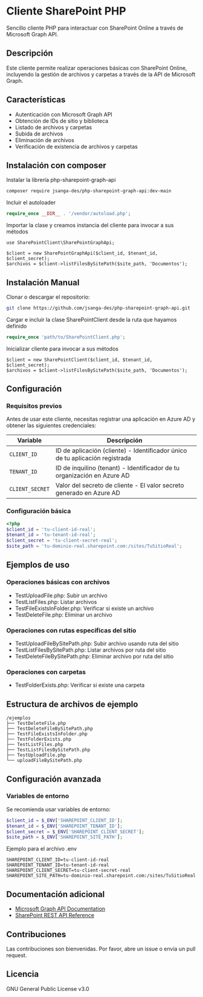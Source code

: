 # Cliente SharePoint PHP

Sencillo cliente PHP para interactuar con SharePoint Online a través de Microsoft Graph API.

## Descripción

Este cliente permite realizar operaciones básicas con SharePoint Online, incluyendo la gestión de archivos y carpetas a través de la API de Microsoft Graph.

## Características

- Autenticación con Microsoft Graph API
- Obtención de IDs de sitio y biblioteca
- Listado de archivos y carpetas
- Subida de archivos
- Eliminación de archivos
- Verificación de existencia de archivos y carpetas

## Instalación con composer

Instalar la librería php-sharepoint-graph-api 
```bash
composer require jsanga-des/php-sharepoint-graph-api:dev-main
```

Incluir el autoloader
```php
require_once __DIR__ . '/vendor/autoload.php';
```

Importar la clase y creamos instancia del cliente para invocar a sus métodos
```
use SharePointClient\SharePointGraphApi;

$client = new SharePointGraphApi($client_id, $tenant_id, $client_secret);
$archivos = $client->listFilesBySitePath($site_path, 'Documentos');
```

## Instalación Manual

Clonar o descargar el repositorio:
```bash
git clone https://github.com/jsanga-des/php-sharepoint-graph-api.git
```

Cargar e incluir la clase SharePointClient desde la ruta que hayamos definido
```php
require_once 'path/to/SharePointClient.php';
```

Inicializar cliente para invocar a sus métodos
```
$client = new SharePointClient($client_id, $tenant_id, $client_secret);
$archivos = $client->listFilesBySitePath($site_path, 'Documentos');
```

## Configuración

### Requisitos previos

Antes de usar este cliente, necesitas registrar una aplicación en Azure AD y obtener las siguientes credenciales:

| Variable | Descripción |
|----------|-------------|
| `CLIENT_ID` | ID de aplicación (cliente) - Identificador único de tu aplicación registrada |
| `TENANT_ID` | ID de inquilino (tenant) - Identificador de tu organización en Azure AD |
| `CLIENT_SECRET` | Valor del secreto de cliente - El valor secreto generado en Azure AD |

### Configuración básica

```php
<?php
$client_id = 'tu-client-id-real';
$tenant_id = 'tu-tenant-id-real';
$client_secret = 'tu-client-secret-real';
$site_path = 'tu-dominio-real.sharepoint.com:/sites/TuSitioReal';
```

## Ejemplos de uso

### Operaciones básicas con archivos

- TestUploadFile.php: Subir un archivo
- TestListFiles.php: Listar archivos
- TestFileExistsInFolder.php: Verificar si existe un archivo
- TestDeleteFile.php: Eliminar un archivo

### Operaciones con rutas específicas del sitio

- TestUploadFileBySitePath.php: Subir archivo usando ruta del sitio
- TestListFilesBySitePath.php: Listar archivos por ruta del sitio
- TestDeleteFileBySitePath.php: Eliminar archivo por ruta del sitio

### Operaciones con carpetas

- TestFolderExists.php: Verificar si existe una carpeta


## Estructura de archivos de ejemplo

```
/ejemplos
├── TestDeleteFile.php            
├── TestDeleteFileBySitePath.php    
├── TestFileExistsInFolder.php     
├── TestFolderExists.php          
├── TestListFiles.php              
├── TestListFilesBySitePath.php     
├── TestUploadFile.php            
└── uploadFileBySitePath.php        
```

## Configuración avanzada

### Variables de entorno

Se recomienda usar variables de entorno:

```php
$client_id = $_ENV['SHAREPOINT_CLIENT_ID'];
$tenant_id = $_ENV['SHAREPOINT_TENANT_ID'];
$client_secret = $_ENV['SHAREPOINT_CLIENT_SECRET'];
$site_path = $_ENV['SHAREPOINT_SITE_PATH'];
```

Ejemplo para el archivo .env

```env
SHAREPOINT_CLIENT_ID=tu-client-id-real
SHAREPOINT_TENANT_ID=tu-tenant-id-real
SHAREPOINT_CLIENT_SECRET=tu-client-secret-real
SHAREPOINT_SITE_PATH=tu-dominio-real.sharepoint.com:/sites/TuSitioReal
```

## Documentación adicional

- [Microsoft Graph API Documentation](https://docs.microsoft.com/en-us/graph/)
- [SharePoint REST API Reference](https://docs.microsoft.com/en-us/sharepoint/dev/sp-add-ins/complete-basic-operations-using-sharepoint-rest-endpoints)

## Contribuciones

Las contribuciones son bienvenidas. Por favor, abre un issue o envía un pull request.

## Licencia

GNU General Public License v3.0